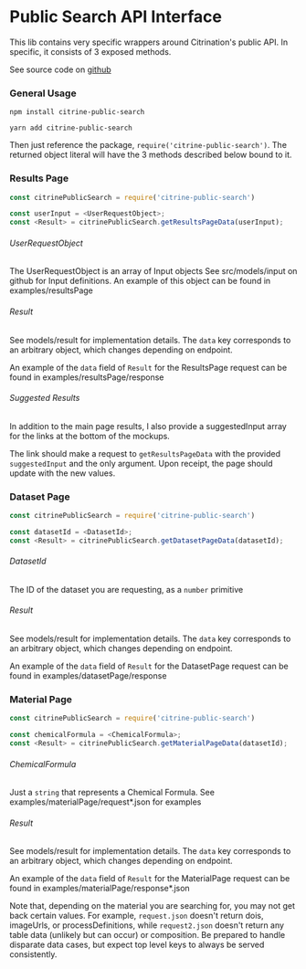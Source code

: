 # Public Search API Interface

This lib contains very specific wrappers around Citrination's public API. 
In specific, it consists of 3 exposed methods.

See source code on [github](https://github.com/CitrineInformatics/public_search)

### General Usage

`npm install citrine-public-search`

`yarn add citrine-public-search`

Then just reference the package, `require('citrine-public-search')`.
The returned object literal will have the 3 methods described below
bound to it. 

### Results Page

```javascript
const citrinePublicSearch = require('citrine-public-search')

const userInput = <UserRequestObject>;
const <Result> = citrinePublicSearch.getResultsPageData(userInput);
```

###### UserRequestObject

The UserRequestObject is an array of Input objects
See src/models/input on github for Input definitions.
An example of this object can be found in examples/resultsPage

###### Result

See models/result for implementation details. The `data` key corresponds to an
arbitrary object, which changes depending on endpoint.

An example of the `data` field of `Result` for the ResultsPage request can be found in examples/resultsPage/response

###### Suggested Results

In addition to the main page results, I also provide a suggestedInput array for the links at the bottom of the mockups.

The link should make a request to `getResultsPageData` with the provided `suggestedInput` and the only argument. Upon receipt, the page should update with the new values.

### Dataset Page

```javascript
const citrinePublicSearch = require('citrine-public-search')

const datasetId = <DatasetId>;
const <Result> = citrinePublicSearch.getDatasetPageData(datasetId);
```
###### DatasetId

The ID of the dataset you are requesting, as a `number` primitive

###### Result

See models/result for implementation details. The `data` key corresponds to an
arbitrary object, which changes depending on endpoint.

An example of the `data` field of `Result` for the DatasetPage request can be found in examples/datasetPage/response


### Material Page

```javascript
const citrinePublicSearch = require('citrine-public-search')

const chemicalFormula = <ChemicalFormula>;
const <Result> = citrinePublicSearch.getMaterialPageData(datasetId);
```
###### ChemicalFormula

Just a `string` that represents a Chemical Formula. See examples/materialPage/request*.json for examples

###### Result

See models/result for implementation details. The `data` key corresponds to an
arbitrary object, which changes depending on endpoint.

An example of the `data` field of `Result` for the MaterialPage request can be found in examples/materialPage/response*.json

Note that, depending on the material you are searching for, you may not get back certain values. For example, `request.json` doesn't return dois, imageUrls, or processDefinitions, while `request2.json` doesn't return any table data (unlikely but can occur) or composition. Be prepared to handle disparate data cases, but expect top level keys to always be served consistently.
